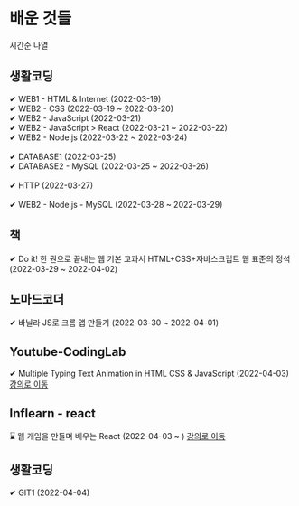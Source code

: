 # 배운 것들 
시간순 나열

## 생활코딩

✔ WEB1 - HTML & Internet (2022-03-19) <br>
✔ WEB2 - CSS (2022-03-19 ~ 2022-03-20) <br>
✔ WEB2 - JavaScript (2022-03-21) <br>
✔ WEB2 - JavaScript > React (2022-03-21 ~ 2022-03-22) <br>
✔ WEB2 - Node.js (2022-03-22 ~ 2022-03-24) <br>
<br>
✔ DATABASE1 (2022-03-25) <br>
✔ DATABASE2 - MySQL (2022-03-25 ~ 2022-03-26) <br>
<br>
✔ HTTP (2022-03-27) <br>
<br>
✔ WEB2 - Node.js - MySQL (2022-03-28 ~ 2022-03-29) <br>


## 책

✔ Do it! 한 권으로 끝내는 웹 기본 교과서 HTML+CSS+자바스크립트 웹 표준의 정석 (2022-03-29 ~ 2022-04-02) <br>

## 노마드코더

✔ 바닐라 JS로 크롬 앱 만들기 (2022-03-30 ~ 2022-04-01) 

## Youtube-CodingLab
✔ Multiple Typing Text Animation in HTML CSS & JavaScript (2022-04-03) [강의로 이동](https://www.youtube.com/watch?v=nxoHR9lltK0&list=PLImJ3umGjxdAuARwziklrT2QEELizOMtr&index=31) 

## Inflearn - react
⌛ 웹 게임을 만들며 배우는 React (2022-04-03 ~ ) [강의로 이동](https://www.inflearn.com/course/web-game-react)  

## 생활코딩  
✔ GIT1 (2022-04-04)
